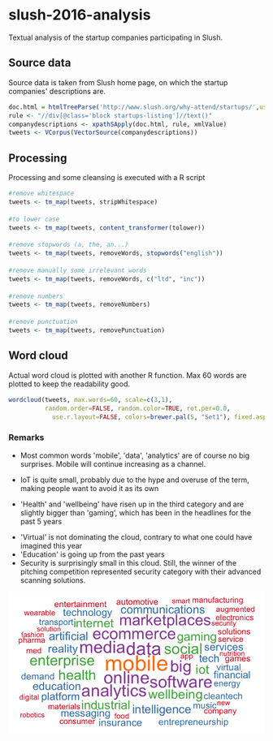 # slush-2016-analysis
Textual analysis of the startup companies participating in Slush.

## Source data
Source data is taken from Slush home page, on which the startup companies' descriptions are.

```R
doc.html = htmlTreeParse('http://www.slush.org/why-attend/startups/',useInternal = TRUE)
rule <- "//div[@class='block startups-listing']//text()"
companydescriptions <- xpathSApply(doc.html, rule, xmlValue)
tweets <- VCorpus(VectorSource(companydescriptions))
```

## Processing
Processing and some cleansing is executed with a R script

```R
#remove whitespace
tweets <- tm_map(tweets, stripWhitespace)

#to lower case
tweets <- tm_map(tweets, content_transformer(tolower))

#remove stopwords (a, the, an...)
tweets <- tm_map(tweets, removeWords, stopwords("english"))

#remove manually some irrelevant words
tweets <- tm_map(tweets, removeWords, c("ltd", "inc"))

#remove numbers
tweets <- tm_map(tweets, removeNumbers)

#remove punctuation
tweets <- tm_map(tweets, removePunctuation)
```

## Word cloud
Actual word cloud is plotted with another R function. Max 60 words are plotted to keep the readability good.
```R
wordcloud(tweets, max.words=60, scale=c(3,1), 
          random.order=FALSE, random.color=TRUE, rot.per=0.0, 
            use.r.layout=FALSE, colors=brewer.pal(5, "Set1"), fixed.asp=FALSE)
```

### Remarks
* Most common words 'mobile', 'data', 'analytics' are of course no big surprises. Mobile will continue increasing as a channel.
+ IoT is quite small, probably due to the hype and overuse of the term, making people want to avoid it as its own
- 'Health' and 'wellbeing' have risen up in the third category and are slightly bigger than 'gaming', which has been in the headlines for the past 5 years
* 'Virtual' is not dominating the cloud, contrary to what one could have imagined this year
* 'Education' is going up from the past years
* Security is surprisingly small in this cloud. Still, the winner of the pitching competition represented security category with their advanced scanning solutions.


![Alt text](/slush_wordcloud.png?raw=true "Word cloud Slush 2016")
